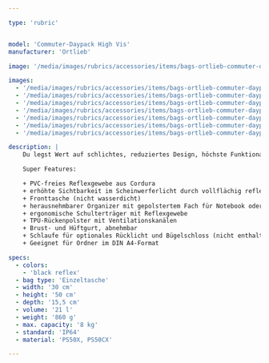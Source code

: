 ```yaml
---

type: 'rubric'


model: 'Commuter-Daypack High Vis'
manufacturer: 'Ortlieb'

image: '/media/images/rubrics/accessories/items/bags-ortlieb-commuter-daypack-high-vis_01.jpg'

images:
  - '/media/images/rubrics/accessories/items/bags-ortlieb-commuter-daypack-high-vis_02.jpg'
  - '/media/images/rubrics/accessories/items/bags-ortlieb-commuter-daypack-high-vis_03.jpg'
  - '/media/images/rubrics/accessories/items/bags-ortlieb-commuter-daypack-high-vis_04.jpg'
  - '/media/images/rubrics/accessories/items/bags-ortlieb-commuter-daypack-high-vis_05.jpg'
  - '/media/images/rubrics/accessories/items/bags-ortlieb-commuter-daypack-high-vis_06.jpg'
  - '/media/images/rubrics/accessories/items/bags-ortlieb-commuter-daypack-high-vis_07.jpg'
  - '/media/images/rubrics/accessories/items/bags-ortlieb-commuter-daypack-high-vis_08.jpg'

description: |
    Du legst Wert auf schlichtes, reduziertes Design, höchste Funktionalität und willst zugleich bei Dunkelheit bestmöglich gesehen werden? Dann solltest du in den Commuter-Daypack High Visibility investieren. Das PVC-freie Reflexgewebe aus Cordura hat den Look und die Haptik von edlem Stoff – ist jedoch zu 100 Prozent wasserdicht und bietet erhöhte Sicherheit, da es im Scheinwerferlicht vollflächig reflektiert. Das leuchtstarke Reflexgarn ist in der kompletten Tasche eingewebt – auch in die Schulterträger. Somit hast du bei Dunkelheit, Dämmerung und schlechten Witterungsverhältnissen im Straßenverkehr einen 360° Schutz, weil dein Rucksack rundum reflektiert und du für die anderen Verkehrsteilnehmer von allen Seiten gut sichtbar bist. Der urbane Stadtrucksack eignet sich perfekt für Schüler, Studenten und Fahrrad-Pendler, die auch während der dunklen Herbst- und Wintermonate frühmorgens und abends unterwegs sind. Der praktische Rollverschluss mit Verschlusshaken erlaubt einen schnellen Zugriff auf das große Innenfach, das zusätzlich mit einem gepolsterten Fach für Notebook oder Tablet ausgestattet ist. Das weiche, aber weichmacherfreie Rückenpolster aus TPU und die ergonomischen Schulterträger sorgen für einen guten Sitz und bequemen Tragekomfort. Hüftgurt und Brustgurt (beide abnehmbar) geben zusätzliche Stabilität.

    Super Features:

    + PVC-freies Reflexgewebe aus Cordura
    + erhöhte Sichtbarkeit im Scheinwerferlicht durch vollflächig reflektierendes Gewebe
    + Fronttasche (nicht wasserdicht)
    + herausnehmbarer Organizer mit gepolstertem Fach für Notebook oder mobile Endgeräte
    + ergonomische Schulterträger mit Reflexgewebe
    + TPU-Rückenpolster mit Ventilationskanälen
    + Brust- und Hüftgurt, abnehmbar
    + Schlaufe für optionales Rücklicht und Bügelschloss (nicht enthalten)
    + Geeignet für Ordner im DIN A4-Format

specs:
  - colors: 
    - 'black reflex'
  - bag type: 'Einzeltasche'
  - width: '30 cm'
  - height: '50 cm'
  - depth: '15,5 cm'
  - volume: '21 l'
  - weight: '860 g'
  - max. capacity: '8 kg'
  - standard: 'IP64'
  - material: 'PS50X, PS50CX'

---
```

